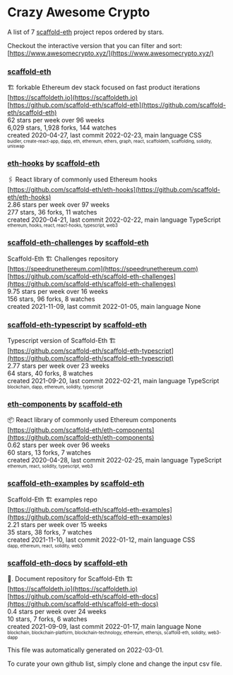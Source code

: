 # Crazy Awesome Crypto
A list of 7 [scaffold-eth](https://github.com/scaffold-eth) project repos ordered by stars.  

Checkout the interactive version that you can filter and sort: 
[https://www.awesomecrypto.xyz/](https://www.awesomecrypto.xyz/)  


### [scaffold-eth](https://github.com/scaffold-eth/scaffold-eth)  
🏗 forkable Ethereum dev stack focused on fast product iterations   
[https://scaffoldeth.io](https://scaffoldeth.io)  
[https://github.com/scaffold-eth/scaffold-eth](https://github.com/scaffold-eth/scaffold-eth)  
62 stars per week over 96 weeks  
6,029 stars, 1,928 forks, 144 watches  
created 2020-04-27, last commit 2022-02-23, main language CSS  
<sub><sup>buidler, create-react-app, dapp, eth, ethereum, ethers, graph, react, scaffoldeth, scaffolding, solidity, uniswap</sup></sub>


### [eth-hooks](https://github.com/scaffold-eth/eth-hooks) by [scaffold-eth](https://github.com/scaffold-eth)  
🖇 React library of commonly used Ethereum hooks  
[https://github.com/scaffold-eth/eth-hooks](https://github.com/scaffold-eth/eth-hooks)  
2.86 stars per week over 97 weeks  
277 stars, 36 forks, 11 watches  
created 2020-04-21, last commit 2022-02-22, main language TypeScript  
<sub><sup>ethereum, hooks, react, react-hooks, typescript, web3</sup></sub>


### [scaffold-eth-challenges](https://github.com/scaffold-eth/scaffold-eth-challenges) by [scaffold-eth](https://github.com/scaffold-eth)  
Scaffold-Eth 🏗 Challenges repository  
[https://speedrunethereum.com](https://speedrunethereum.com)  
[https://github.com/scaffold-eth/scaffold-eth-challenges](https://github.com/scaffold-eth/scaffold-eth-challenges)  
9.75 stars per week over 16 weeks  
156 stars, 96 forks, 8 watches  
created 2021-11-09, last commit 2022-01-05, main language None  


### [scaffold-eth-typescript](https://github.com/scaffold-eth/scaffold-eth-typescript) by [scaffold-eth](https://github.com/scaffold-eth)  
Typescript version of Scaffold-Eth 🏗  
[https://github.com/scaffold-eth/scaffold-eth-typescript](https://github.com/scaffold-eth/scaffold-eth-typescript)  
2.77 stars per week over 23 weeks  
64 stars, 40 forks, 8 watches  
created 2021-09-20, last commit 2022-02-21, main language TypeScript  
<sub><sup>blockchain, dapp, ethereum, solidity, typescript</sup></sub>


### [eth-components](https://github.com/scaffold-eth/eth-components) by [scaffold-eth](https://github.com/scaffold-eth)  
📦   React library of commonly used Ethereum components  
[https://github.com/scaffold-eth/eth-components](https://github.com/scaffold-eth/eth-components)  
0.62 stars per week over 96 weeks  
60 stars, 13 forks, 7 watches  
created 2020-04-28, last commit 2022-02-25, main language TypeScript  
<sub><sup>ethereum, react, solidity, typescript, web3</sup></sub>


### [scaffold-eth-examples](https://github.com/scaffold-eth/scaffold-eth-examples) by [scaffold-eth](https://github.com/scaffold-eth)  
Scaffold-Eth 🏗  examples repo  
[https://github.com/scaffold-eth/scaffold-eth-examples](https://github.com/scaffold-eth/scaffold-eth-examples)  
2.21 stars per week over 15 weeks  
35 stars, 38 forks, 7 watches  
created 2021-11-10, last commit 2022-01-12, main language CSS  
<sub><sup>dapp, ethereum, react, solidity, web3</sup></sub>


### [scaffold-eth-docs](https://github.com/scaffold-eth/scaffold-eth-docs) by [scaffold-eth](https://github.com/scaffold-eth)  
📑. Document repository for Scaffold-Eth 🏗  
[https://scaffoldeth.io](https://scaffoldeth.io)  
[https://github.com/scaffold-eth/scaffold-eth-docs](https://github.com/scaffold-eth/scaffold-eth-docs)  
0.4 stars per week over 24 weeks  
10 stars, 7 forks, 6 watches  
created 2021-09-09, last commit 2022-01-17, main language None  
<sub><sup>blockchain, blockchain-platform, blockchain-technology, ethereum, ethersjs, scaffold-eth, solidity, web3-dapp</sup></sub>


This file was automatically generated on 2022-03-01.  

To curate your own github list, simply clone and change the input csv file.  